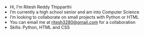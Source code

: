 - Hi, I’m Ritesh Reddy Thipparthi
- I’m currently a high school senior and am into Computer Science
- I’m looking to collaborate on small projects with Python or HTML
- You can email me at ritesh3280@gmail.com for a collaboration
- Skills: Python, HTML and CSS

<!---
ritesh3280/ritesh3280 is a ✨ special ✨ repository because its `README.md` (this file) appears on your GitHub profile.
You can click the Preview link to take a look at your changes.
--->
